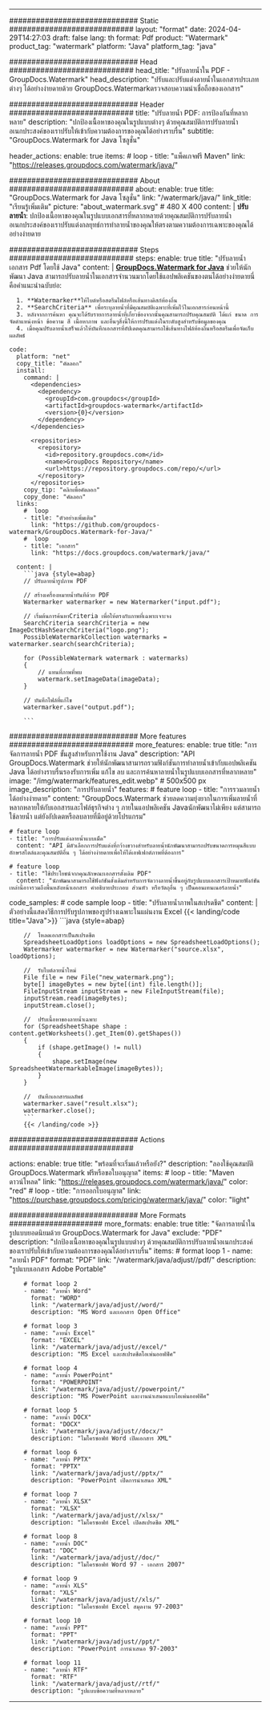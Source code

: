 
---
############################# Static ############################
layout: "format"
date:  2024-04-29T14:27:03
draft: false
lang: th
format: Pdf
product: "Watermark"
product_tag: "watermark"
platform: "Java"
platform_tag: "java"

############################# Head ############################
head_title: "ปรับลายน้ำใน PDF - GroupDocs.Watermark"
head_description: "ปรับและปรับแต่งลายน้ำในเอกสารประเภทต่างๆ ได้อย่างง่ายดายด้วย GroupDocs.Watermarkตรวจสอบความน่าเชื่อถือของเอกสาร"

############################# Header ############################
title: "ปรับลายน้ำ PDF: การป้องกันที่หลากหลาย" 
description: "ปกป้องเนื้อหาของคุณในรูปแบบต่างๆ ด้วยคุณสมบัติการปรับลายน้ำอเนกประสงค์ของเราปรับให้เข้ากับความต้องการของคุณได้อย่างราบรื่น"
subtitle: "GroupDocs.Watermark for Java โซลูชั่น" 

header_actions:
  enable: true
  items:
    #  loop
    - title: "แพ็คเกจฟรี Maven"
      link: "https://releases.groupdocs.com/watermark/java/"
      
############################# About ############################
about:
    enable: true
    title: "GroupDocs.Watermark for Java โซลูชั่น"
    link: "/watermark/java/"
    link_title: "เรียนรู้เพิ่มเติม"
    picture: "about_watermark.svg" # 480 X 400
    content: |
       **ปรับลายน้ำ**: ปกป้องเนื้อหาของคุณในรูปแบบเอกสารที่หลากหลายด้วยคุณสมบัติการปรับลายน้ำอเนกประสงค์ของเราปรับแต่งกลยุทธ์การทำลายน้ำของคุณให้ตรงตามความต้องการเฉพาะของคุณได้อย่างง่ายดาย

############################# Steps ############################
steps:
    enable: true
    title: "ปรับลายน้ำเอกสาร Pdf โดยใช้ Java"
    content: |
      **[GroupDocs.Watermark for Java](https://products.groupdocs.com/watermark/java/)** ช่วยให้นักพัฒนา Java สามารถปรับลายน้ำในเอกสารจำนวนมากโดยใช้แอปพลิเคชันของตนได้อย่างง่ายดายนี่คือคำแนะนำฉบับย่อ:
      
      1. **Watermarker**ให้ไบต์หรือสตรีมไฟล์หรือเส้นทางดิสก์ท้องถิ่น
      2. **SearchCriteria** เพื่อระบุลายน้ำที่มีคุณสมบัติเฉพาะที่เพิ่มไว้ในเอกสารก่อนหน้านี้
      3. หลังจากการค้นหา คุณจะได้รับรายการลายน้ำที่เกี่ยวข้องจากนั้นคุณสามารถปรับคุณสมบัติ ได้แก่ ขนาด การจัดตำแหน่งหน้า ข้อความ สี เนื้อหาภาพ และอื่นๆสิ่งนี้ให้การปรับแต่งในระดับสูงสำหรับข้อมูลของคุณ
      4. เมื่อคุณปรับลายน้ำเสร็จแล้วให้บันทึกเอกสารที่อัปเดตคุณสามารถใช้เส้นทางไฟล์ท้องถิ่นหรือสตรีมเพื่อจัดเก็บผลลัพธ์
   
    code:
      platform: "net"
      copy_title: "คัดลอก"
      install:
        command: |
          <dependencies>
            <dependency>
              <groupId>com.groupdocs</groupId>
              <artifactId>groupdocs-watermark</artifactId>
              <version>{0}</version>
            </dependency>
          </dependencies>

          <repositories>
            <repository>
              <id>repository.groupdocs.com</id>
              <name>GroupDocs Repository</name>
              <url>https://repository.groupdocs.com/repo/</url>
            </repository>
          </repositories>
        copy_tip: "คลิกเพื่อคัดลอก"
        copy_done: "คัดลอก"
      links:
        #  loop
        - title: "ตัวอย่างเพิ่มเติม"
          link: "https://github.com/groupdocs-watermark/GroupDocs.Watermark-for-Java/"
        #  loop
        - title: "เอกสาร"
          link: "https://docs.groupdocs.com/watermark/java/"
          
      content: |
        ```java {style=abap}
        // ปรับลายน้ำรูปภาพ PDF

        // สร้างเครื่องหมายน้ำทันทีด้วย PDF
        Watermarker watermarker = new Watermarker("input.pdf");
        
        // เริ่มต้นการค้นหาCriteria เพื่อให้ตรงกับภาพที่เฉพาะเจาะจง
        SearchCriteria searchCriteria = new ImageDctHashSearchCriteria("logo.png");
        PossibleWatermarkCollection watermarks = watermarker.search(searchCriteria);

        for (PossibleWatermark watermark : watermarks)
        {
            // แทนที่ภาพที่พบ
            watermark.setImageData(imageData);
        }

        // บันทึกไฟล์ที่แก้ไข
        watermarker.save("output.pdf");
        
        ```
        
############################# More features ############################
more_features:
  enable: true
  title: "การจัดการลายน้ำ PDF ขั้นสูงสำหรับการใช้งาน Java"
  description: "API GroupDocs.Watermark ช่วยให้นักพัฒนาสามารถรวมฟังก์ชันการทำลายน้ำเข้ากับแอปพลิเคชัน Java ได้อย่างราบรื่นรองรับการเพิ่ม แก้ไข ลบ และการค้นหาลายน้ำในรูปแบบเอกสารที่หลากหลาย"
  image: "/img/watermark/features_edit.webp" # 500x500 px
  image_description: "การปรับลายน้ำ"
  features:
    # feature loop
    - title: "การรวมลายน้ำได้อย่างง่ายดาย"
      content: "GroupDocs.Watermark ช่วยลดความยุ่งยากในการเพิ่มลายน้ำที่หลากหลายให้กับเอกสารและไฟล์ธุรกิจต่าง ๆ ภายในแอปพลิเคชัน Javaนักพัฒนาไม่เพียง แต่สามารถใช้ลายน้ำ แต่ยังอัปเดตหรือลบลายที่มีอยู่ด้วยโปรแกรม"

    # feature loop
    - title: "การปรับแต่งลายน้ำแบบเม็ด"
      content: "API มีตัวเลือกการปรับแต่งที่กว้างขวางสำหรับลายน้ำนักพัฒนาสามารถปรับขนาดการหมุนสีแบบอักษรสไตล์และคุณสมบัติอื่น ๆ ได้อย่างง่ายดายเพื่อให้ได้เอฟเฟกต์ภาพที่ต้องการ"

    # feature loop
    - title: "ใช้ประโยชน์จากคุณลักษณะเอกสารดั้งเดิม PDF"
      content: "นักพัฒนาสามารถใช้ฟังก์ชันดั้งเดิมสำหรับการจัดวางลายน้ำขึ้นอยู่กับรูปแบบเอกสารเป้าหมายฟังก์ชันเหล่านี้อาจรวมถึงพื้นหลังหน้าเอกสาร คำอธิบายประกอบ ส่วนหัว หรือวัตถุอื่น ๆ เป็นคอนเทนเนอร์ลายน้ำ"
      
  code_samples:
    # code sample loop
    - title: "ปรับลายน้ำภาพในสเปรดชีต"
      content: |
        ตัวอย่างนี้แสดงวิธีการปรับรูปภาพของรูปร่างเฉพาะในแผ่นงาน Excel
        {{< landing/code title="Java">}}
        ```java {style=abap}
        
        //  โหลดเอกสารเป็นสเปรดชีต
        SpreadsheetLoadOptions loadOptions = new SpreadsheetLoadOptions();
        Watermarker watermarker = new Watermarker("source.xlsx", loadOptions);

        //  รับไบต์ลายน้ำใหม่
        File file = new File("new_watermark.png");
        byte[] imageBytes = new byte[(int) file.length()];
        FileInputStream inputStream = new FileInputStream(file);
        inputStream.read(imageBytes);
        inputStream.close();

        //  ปรับเนื้อหาของลายน้ำเฉพาะ
        for (SpreadsheetShape shape : content.getWorksheets().get_Item(0).getShapes())
        {
            if (shape.getImage() != null)
            {
                shape.setImage(new SpreadsheetWatermarkableImage(imageBytes));
            }
        }

        //  บันทึกเอกสารผลลัพธ์
        watermarker.save("result.xlsx");
        watermarker.close();
        ```
        {{< /landing/code >}}


############################# Actions ############################

actions:
  enable: true
  title: "พร้อมที่จะเริ่มแล้วหรือยัง?"
  description: "ลองใช้คุณสมบัติ GroupDocs.Watermark ฟรีหรือขอใบอนุญาต"
  items:
    #  loop
    - title: "Maven ดาวน์โหลด"
      link: "https://releases.groupdocs.com/watermark/java/"
      color: "red"
        #  loop
    - title: "การออกใบอนุญาต"
      link: "https://purchase.groupdocs.com/pricing/watermark/java/"
      color: "light"


############################# More Formats #####################
more_formats:
    enable: true
    title: "จัดการลายน้ำในรูปแบบยอดนิยมด้วย GroupDocs.Watermark for Java"
    exclude: "PDF"
    description: "ปกป้องเนื้อหาของคุณในรูปแบบต่างๆ ด้วยคุณสมบัติการปรับลายน้ำอเนกประสงค์ของเราปรับให้เข้ากับความต้องการของคุณได้อย่างราบรื่น"
    items: 
        # format loop 1
        - name: "ลายน้ำ PDF"
          format: "PDF"
          link: "/watermark/java/adjust//pdf/"
          description: "รูปแบบเอกสาร Adobe Portable"

        # format loop 2
        - name: "ลายน้ำ Word"
          format: "WORD"
          link: "/watermark/java/adjust//word/"
          description: "MS Word และเอกสาร Open Office"
          
        # format loop 3
        - name: "ลายน้ำ Excel"
          format: "EXCEL"
          link: "/watermark/java/adjust//excel/"
          description: "MS Excel และสเปรดชีตโอเพ่นออฟฟิศ"

        # format loop 4
        - name: "ลายน้ำ PowerPoint"
          format: "POWERPOINT"
          link: "/watermark/java/adjust//powerpoint/"
          description: "MS PowerPoint และงานนำเสนอแบบโอเพ่นออฟฟิศ"

        # format loop 5
        - name: "ลายน้ำ DOCX"
          format: "DOCX"
          link: "/watermark/java/adjust//docx/"
          description: "ไมโครซอฟท์ Word เปิดเอกสาร XML"
          
        # format loop 6
        - name: "ลายน้ำ PPTX"
          format: "PPTX"
          link: "/watermark/java/adjust//pptx/"
          description: "PowerPoint เปิดการนำเสนอ XML"
          
        # format loop 7
        - name: "ลายน้ำ XLSX"
          format: "XLSX"
          link: "/watermark/java/adjust//xlsx/"
          description: "ไมโครซอฟท์ Excel เปิดสเปรดชีต XML"

        # format loop 8
        - name: "ลายน้ำ DOC"
          format: "DOC"
          link: "/watermark/java/adjust//doc/"
          description: "ไมโครซอฟท์ Word 97 - เอกสาร 2007"

        # format loop 9
        - name: "ลายน้ำ XLS"
          format: "XLS"
          link: "/watermark/java/adjust//xls/"
          description: "ไมโครซอฟท์ Excel สมุดงาน 97-2003"

        # format loop 10
        - name: "ลายน้ำ PPT"
          format: "PPT"
          link: "/watermark/java/adjust//ppt/"
          description: "PowerPoint การนำเสนอ 97-2003"

        # format loop 11
        - name: "ลายน้ำ RTF"
          format: "RTF"
          link: "/watermark/java/adjust//rtf/"
          description: "รูปแบบข้อความที่หลากหลาย"

---